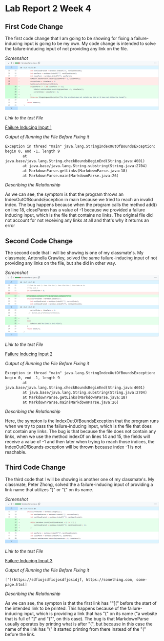 # **Lab Report 2 Week 4**

## First Code Change
The first code change that I am going to be showing for fixing a failure-inducing input is going to be my own. My code change is intended to solve the failure-inducing input of not providing any link on the file.

*Screenshot*
![Image](First_Screenshot.PNG)

*Link to the test File*

[Failure Inducing Input 1](https://gdltorre.github.io/markdown-parse/test-file2.md)

*Output of Running the File Before Fixing it*
```
Exception in thread "main" java.lang.StringIndexOutOfBoundsException: begin 0, end -1, length 9
        at java.base/java.lang.String.checkBoundsBeginEnd(String.java:4601)
        at java.base/java.lang.String.substring(String.java:2704)
        at MarkdownParse.getLinks(MarkdownParse.java:18)
        at MarkdownParse.main(MarkdownParse.java:26)
```

*Describing the Relationship*

As we can see, the symptom is that the program throws an IndexOutOfBoundsException in main because we tried to reach an invalid index. The bug happens because when the program calls the method add() on line 18, closeParen has a value of -1 because we provided a failure inducing input, which is the file that contains no links. The original file did not account for not receiving any links at all and that's why it returns an error

## Second Code Change

The second code that I will be showing is one of my classmate's. My classmate, Antonella Crawley, solved the same failure-inducing input of not providing any links on the file, but she did in other way.

*Screenshot*
![Image](Second_Screenshot.PNG)

*Link to the test File*

[Failure Inducing Input 2](https://gdltorre.github.io/markdown-parse/test-file2.md)

*Output of Running the File Before Fixing it*
```
Exception in thread "main" java.lang.StringIndexOutOfBoundsException: begin 0, end -1, length 9
        at java.base/java.lang.String.checkBoundsBeginEnd(String.java:4601)
        at java.base/java.lang.String.substring(String.java:2704)
        at MarkdownParse.getLinks(MarkdownParse.java:18)
        at MarkdownParse.main(MarkdownParse.java:26)
```

*Describing the Relationship*

Here, the sympton is the IndexOutOfBoundsException that the program runs when we try to pass the failure-inducing input, which is the file that does not contain any links. The bug is that because the file does not contain any links, when we use the method indexOf on lines 14 and 15, the fields will receive a value of -1 and then later when trying to reach those indices, the IndexOutOfBounds exception will be thrown because index -1 is not reachable.

## Third Code Change

The third code that I will be showing is another one of my classmate's. My classmate, Peter Zhong, solved the a failure-inducing input of providing a link name that utilizes "]" or "(" on its name.

*Screenshot*
![Image](Third_Screenshot.PNG)

*Link to the test File*

[Failure Inducing Input 3](https://gdltorre.github.io/markdown-parse/break-file.md)

*Output of Running the File Before Fixing it*
```
["](https://sdfiojsdfiojosdfjosidjf, https://something.com, some-page.html]
```

*Describing the Relationship*

As we can see, the sympton is that the first link has ""](" before the start of the intended link to be printed. This happens because of the failure-inducing input, which is providing a link that has "(" on its name ("a website that is full of "]" and "("", on this case). The bug is that MarkdownParse usually operates by printing what is after "(", but because in this case the name of the link has "(" it started printing from there instead of the "(" before the link.

